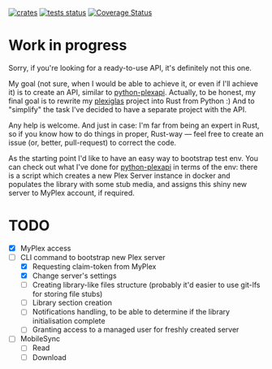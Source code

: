 [![crates](https://img.shields.io/crates/v/plex-api.svg)](https://crates.io/crates/plex-api)
[![tests status](https://github.com/andrey-yantsen/plex-api.rs/workflows/Test%20everything/badge.svg)](https://github.com/andrey-yantsen/plex-api.rs/actions?query=workflow%3A%22Test+everything%22)
[![Coverage Status](https://coveralls.io/repos/github/andrey-yantsen/plex-api.rs/badge.svg?branch=master)](https://coveralls.io/github/andrey-yantsen/plex-api.rs?branch=master)

# Work in progress

Sorry, if you're looking for a ready-to-use API, it's definitely not this one.

My goal (not sure, when I would be able to achieve it, or even if I'll achieve it) is to create an API, similar to
[python-plexapi](https://github.com/pkkid/python-plexapi). Actually, to be honest, my final goal is to rewrite my
[plexiglas](https://github.com/andrey-yantsen/plexiglas) project into Rust from Python :) And to "simplify" the task
I've decided to have a separate project with the API.

Any help is welcome. And just in case: I'm far from being an expert in Rust, so if you know how to do things in proper,
Rust-way — feel free to create an issue (or, better, pull-request) to correct the code.

As the starting point I'd like to have an easy way to bootstrap test env. You can check out what I've done for
[python-plexapi](https://github.com/pkkid/python-plexapi/blob/master/tools/plex-bootstraptest.py) in terms
of the env: there is a script which creates a new Plex Server instance in docker and populates the library with some
stub media, and assigns this shiny new server to MyPlex account, if required.

# TODO

* [X] MyPlex access
* [ ] CLI command to bootstrap new Plex server
   * [X] Requesting claim-token from MyPlex
   * [X] Change server's settings
   * [ ] Creating library-like files structure (probably it'd easier to use git-lfs for storing file stubs)
   * [ ] Library section creation
   * [ ] Notifications handling, to be able to determine if the library initialisation complete
   * [ ] Granting access to a managed user for freshly created server
* [ ] MobileSync
    * [ ] Read
    * [ ] Download
